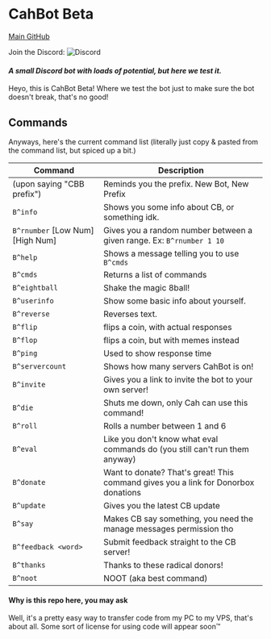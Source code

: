 # CahBot Beta

[Main GitHub](http://github.com/2003cah/cahbot)

Join the Discord: ![Discord](https://discordapp.com/api/guilds/252196054101917696/widget.png)

#### ***A small Discord bot with loads of potential, but here we test it.***

Heyo, this is CahBot Beta! Where we test the bot just to make sure the bot doesn't break, that's no good!

## Commands

Anyways, here's the current command list (literally just copy & pasted from the command list, but spiced up a bit.)

Command |  Description
--------------------|--------------
(upon saying "CBB prefix") | Reminds you the prefix. New Bot, New Prefix
`B^info` | Shows you some info about CB, or something idk.
`B^rnumber` [Low Num] [High Num] | Gives you a random number between a given range. Ex: `B^rnumber 1 10`
`B^help` | Shows a message telling you to use `B^cmds`
`B^cmds` | Returns a list of commands
`B^eightball` | Shake the magic 8ball!
`B^userinfo` | Show some basic info about yourself.
`B^reverse` | Reverses text.
`B^flip` | flips a coin, with actual responses
`B^flop` | flips a coin, but with memes instead
`B^ping` | Used to show response time
`B^servercount` | Shows how many servers CahBot is on!
`B^invite` | Gives you a link to invite the bot to your own server!
`B^die` | Shuts me down, only Cah can use this command!
`B^roll` | Rolls a number between 1 and 6
`B^eval` | Like you don't know what eval commands do (you still can't run them anyway)
`B^donate` | Want to donate? That's great! This command gives you a link for Donorbox donations
`B^update` | Gives you the latest CB update
`B^say` | Makes CB say something, you need the manage messages permission tho
`B^feedback <word>` | Submit feedback straight to the CB server!
`B^thanks` | Thanks to these radical donors!
`B^noot` | NOOT (aka best command)
 
#### **Why is this repo here, you may ask**
 
 Well, it's a pretty easy way to transfer code from my PC to my VPS, that's about all. Some sort of license for using code will appear soon:tm:
